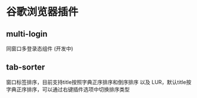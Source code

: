 # 谷歌浏览器插件

## multi-login

同窗口多登录态组件 (开发中)


## tab-sorter

窗口标签排序，目前支持title按照字典正序排序和倒序排序 以及 LUR，默认title按字典正序排序，可以通过右键插件选项中切换排序类型
